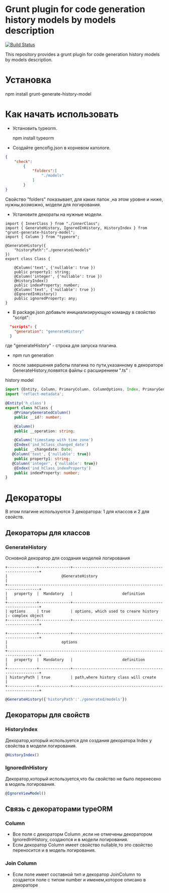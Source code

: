 # Grunt plugin for code generation history models by models description

[![Build Status](https://travis-ci.org/AbatapCompany/grunt-generate-view-model.svg?branch=master)](https://travis-ci.org/AbatapCompany/grunt-generate-view-model)

This repository provides a grunt plugin for code generation history models by models description.

# Установка

  npm install grunt-generate-history-model
  
# Как начать использовать
* Установить typeorm.

  npm install typeorm
  
* Создайте gencofig.json в корневом катологе.
```json
{
    "check":
        {
            "folders":[
                "./models"
            ]
        }
}
```
Свойство "folders" показывает, для каких папок ,на этом уровне и ниже, нужны,возможно, модели для логирования.
* Установите декораты на нужные модели.
```typescripts
import { InnerClass } from "./innerClass";
import { GenerateHistory, IgnoredInHistory, HistoryIndex } from "grunt-generate-history-model";
import { Column } from "typeorm";

@GenerateHistory({
    "historyPath":"./generated/models"
})
export class Class {

    @Column('text', {'nullable': true })
    public property1: string;
    @Column('integer', {'nullable': true })
    @HistoryIndex()
    public indexProperty: number;
    @Column('text', {'nullable': true })
    @IgnoredInHistory()
    public ignoredProperty: any;
}
```
* В package.json добавьте инициализирующую команду в свойство "script":
```json
  "scripts": {
    "generation": "generateHistory"
  }
  ```
  где "generateHistory" - строка для запуска плагина.
  
* npm run generation

* после завершения работы плагина по пути,указанному в декораторе GenerateHistory,появятся файлы с расширением ".ts" :

history model
```typescript
import {Entity, Column, PrimaryColumn, ColumnOptions, Index, PrimaryGeneratedColumn} from 'typeorm';
import 'reflect-metadata';

@Entity('h_class')
export class hClass {
    @PrimaryGeneratedColumn()
    public __id?: number;

    @Column()
    public __operation: string;

    @Column('timestamp with time zone')
    @Index('ind_hClass_changed_date')
    public __changedate: Date;
   @Column('text', {'nullable': true})
    public property1: string;
   @Column('integer', {'nullable': true})
    @Index('ind_hClass_indexProperty')
    public indexProperty: number;
}
```
# Декораторы

В этом плагине используются 3 декоратора: 1 для классов и 2 для свойств.

## Декораторы для классов
### GenerateHistory
Основной декоратор для создания моделей логирования
```shell
+-------------+--------------+-------------------------------------------------------+
|                        @GenerateHistory                                            |
+------------------------------------------------------------------------------------+
|   property  |  Mandatory   |                      definition                       |
+-------------+--------------+-------------------------------------------------------+
| options     | true         | options, which used to creare history                 |- complex object
+-------------+--------------+-------------------------------------------------------+

+-------------+--------------+-------------------------------------------------------+
|                        options                                                     |
+------------------------------------------------------------------------------------+
|   property  |  Mandatory   |                      definition                       |
+-------------+--------------+-------------------------------------------------------+
| historyPath | true         | path,where history class will create                  |
+-------------+--------------+-------------------------------------------------------+
```
```typescript
@GenerateHistory({'historyPath':'./generated/models'})
```

## Декораторы для свойств
### HistoryIndex
Декоратор,который используется для создания декоратора Index у свойства в модели логирования.
```typescript
@HistoryIndex()
```
### IgnoredInHistory
Декоратор,который используется,что бы свойство не было перенесено в модель логирования.

```typescript
@IgnoreViewModel()
```
## Связь с  декораторами typeORM
### Column 
* Все поля с декораторм Column ,если не отмечены декоратором IgnoredInHistory, создаются и в модели логирования.
* Если декоратор Column имеет свойство nullable,то это свойство переносится и в модель логирования.
### Join Column
* Если поле имеет составной тип и декоратор JoinColumn то создается поле с типом number и именем,которое описано в декораторе
